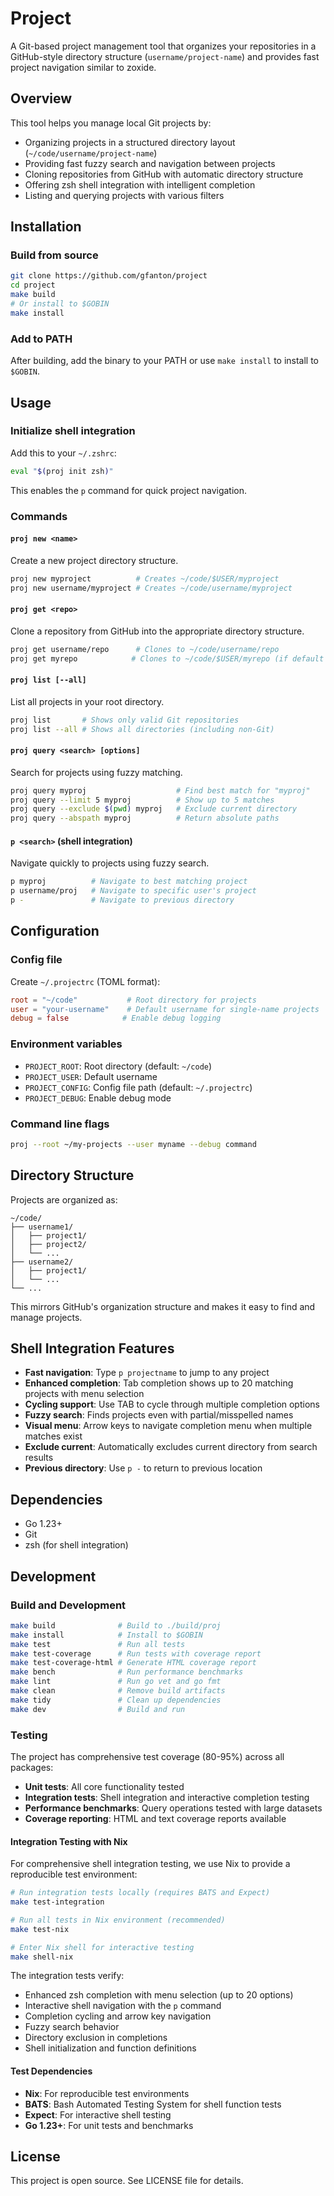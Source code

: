 # Project

A Git-based project management tool that organizes your repositories in a GitHub-style directory structure (`username/project-name`) and provides fast project navigation similar to zoxide.

## Overview

This tool helps you manage local Git projects by:
- Organizing projects in a structured directory layout (`~/code/username/project-name`)
- Providing fast fuzzy search and navigation between projects
- Cloning repositories from GitHub with automatic directory structure
- Offering zsh shell integration with intelligent completion
- Listing and querying projects with various filters

## Installation

### Build from source
```bash
git clone https://github.com/gfanton/project
cd project
make build
# Or install to $GOBIN
make install
```

### Add to PATH
After building, add the binary to your PATH or use `make install` to install to `$GOBIN`.

## Usage

### Initialize shell integration
Add this to your `~/.zshrc`:
```bash
eval "$(proj init zsh)"
```

This enables the `p` command for quick project navigation.

### Commands

#### `proj new <name>`
Create a new project directory structure.
```bash
proj new myproject          # Creates ~/code/$USER/myproject
proj new username/myproject # Creates ~/code/username/myproject
```

#### `proj get <repo>`
Clone a repository from GitHub into the appropriate directory structure.
```bash
proj get username/repo      # Clones to ~/code/username/repo
proj get myrepo            # Clones to ~/code/$USER/myrepo (if default user set)
```

#### `proj list [--all]`
List all projects in your root directory.
```bash
proj list       # Shows only valid Git repositories
proj list --all # Shows all directories (including non-Git)
```

#### `proj query <search> [options]`
Search for projects using fuzzy matching.
```bash
proj query myproj                    # Find best match for "myproj"
proj query --limit 5 myproj          # Show up to 5 matches
proj query --exclude $(pwd) myproj   # Exclude current directory
proj query --abspath myproj          # Return absolute paths
```

#### `p <search>` (shell integration)
Navigate quickly to projects using fuzzy search.
```bash
p myproj          # Navigate to best matching project
p username/proj   # Navigate to specific user's project
p -               # Navigate to previous directory
```

## Configuration

### Config file
Create `~/.projectrc` (TOML format):
```toml
root = "~/code"           # Root directory for projects
user = "your-username"    # Default username for single-name projects
debug = false            # Enable debug logging
```

### Environment variables
- `PROJECT_ROOT`: Root directory (default: `~/code`)
- `PROJECT_USER`: Default username
- `PROJECT_CONFIG`: Config file path (default: `~/.projectrc`)
- `PROJECT_DEBUG`: Enable debug mode

### Command line flags
```bash
proj --root ~/my-projects --user myname --debug command
```

## Directory Structure

Projects are organized as:
```
~/code/
├── username1/
│   ├── project1/
│   ├── project2/
│   └── ...
├── username2/
│   ├── project1/
│   └── ...
└── ...
```

This mirrors GitHub's organization structure and makes it easy to find and manage projects.

## Shell Integration Features

- **Fast navigation**: Type `p projectname` to jump to any project
- **Enhanced completion**: Tab completion shows up to 20 matching projects with menu selection
- **Cycling support**: Use TAB to cycle through multiple completion options
- **Fuzzy search**: Finds projects even with partial/misspelled names
- **Visual menu**: Arrow keys to navigate completion menu when multiple matches exist
- **Exclude current**: Automatically excludes current directory from search results
- **Previous directory**: Use `p -` to return to previous location

## Dependencies

- Go 1.23+
- Git
- zsh (for shell integration)

## Development

### Build and Development
```bash
make build              # Build to ./build/proj
make install            # Install to $GOBIN
make test               # Run all tests
make test-coverage      # Run tests with coverage report
make test-coverage-html # Generate HTML coverage report
make bench              # Run performance benchmarks
make lint               # Run go vet and go fmt
make clean              # Remove build artifacts
make tidy               # Clean up dependencies
make dev                # Build and run
```

### Testing
The project has comprehensive test coverage (80-95%) across all packages:
- **Unit tests**: All core functionality tested
- **Integration tests**: Shell integration and interactive completion testing
- **Performance benchmarks**: Query operations tested with large datasets
- **Coverage reporting**: HTML and text coverage reports available

#### Integration Testing with Nix
For comprehensive shell integration testing, we use Nix to provide a reproducible test environment:

```bash
# Run integration tests locally (requires BATS and Expect)
make test-integration

# Run all tests in Nix environment (recommended)
make test-nix

# Enter Nix shell for interactive testing
make shell-nix
```

The integration tests verify:
- Enhanced zsh completion with menu selection (up to 20 options)
- Interactive shell navigation with the `p` command
- Completion cycling and arrow key navigation
- Fuzzy search behavior
- Directory exclusion in completions
- Shell initialization and function definitions

#### Test Dependencies
- **Nix**: For reproducible test environments
- **BATS**: Bash Automated Testing System for shell function tests
- **Expect**: For interactive shell testing
- **Go 1.23+**: For unit tests and benchmarks

## License

This project is open source. See LICENSE file for details.
